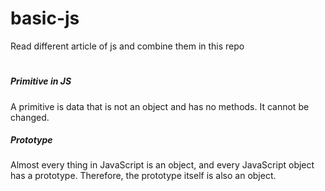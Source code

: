 # basic-js
Read different article of js and combine them in this repo
#

##### Primitive in JS
A primitive is data that is not an object and has no methods. It cannot be changed.

##### Prototype
Almost every thing in JavaScript is an object, and every JavaScript object has a prototype. Therefore, the prototype itself is also an object.